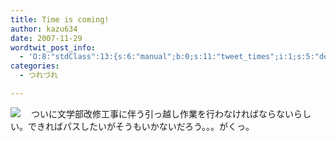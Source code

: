 ```yaml
---
title: Time is coming!
author: kazu634
date: 2007-11-29
wordtwit_post_info:
  - 'O:8:"stdClass":13:{s:6:"manual";b:0;s:11:"tweet_times";i:1;s:5:"delay";i:0;s:7:"enabled";i:1;s:10:"separation";s:2:"60";s:7:"version";s:3:"3.7";s:14:"tweet_template";b:0;s:6:"status";i:2;s:6:"result";a:0:{}s:13:"tweet_counter";i:2;s:13:"tweet_log_ids";a:1:{i:0;i:3359;}s:9:"hash_tags";a:0:{}s:8:"accounts";a:1:{i:0;s:7:"kazu634";}}'
categories:
  - つれづれ

---
```

<div class="section">
<p>
<a href="http://flickr.com/photos/balakov/1614997917/" onclick="__gaTracker('send', 'event', 'outbound-article', 'http://flickr.com/photos/balakov/1614997917/', '');" title="Lunch Atop a Skyscraper"><img align="left" src="http://farm3.static.flickr.com/2346/1614997917_a0afda8631_m.jpg" /></a>
</p>
  
<p>
    　ついに文学部改修工事に伴う引っ越し作業を行わなければならないらしい。できればパスしたいがそうもいかないだろう。。。がくっ。
</p>
</div>
